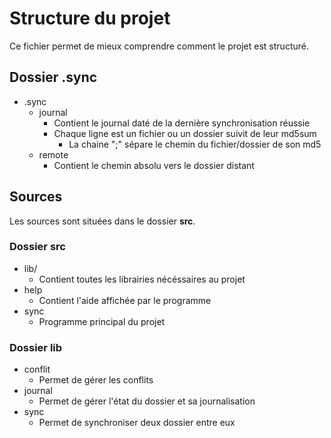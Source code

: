 # Structure du projet

Ce fichier permet de mieux comprendre comment le projet est structuré.

## Dossier .sync

* .sync
  * journal
    * Contient le journal daté de la dernière synchronisation réussie
    * Chaque ligne est un fichier ou un dossier suivit de leur md5sum
      * La chaine ";" sépare le chemin du fichier/dossier de son md5
  * remote
    * Contient le chemin absolu vers le dossier distant

## Sources

Les sources sont situées dans le dossier **src**.

### Dossier src

* lib/
  * Contient toutes les librairies nécéssaires au projet
* help
  * Contient l'aide affichée par le programme
* sync
  * Programme principal du projet

### Dossier lib

* conflit
  * Permet de gérer les conflits
* journal
  * Permet de gérer l'état du dossier et sa journalisation
* sync
  * Permet de synchroniser deux dossier entre eux